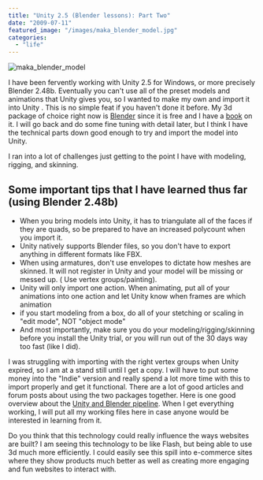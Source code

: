 ```yaml
---
title: "Unity 2.5 (Blender lessons): Part Two"
date: "2009-07-11"
featured_image: "/images/maka_blender_model.jpg"
categories: 
  - "life"
---
```


![maka_blender_model](/images/maka_blender_model.jpg "maka_blender_model")

I have been fervently working with Unity 2.5 for Windows, or more precisely Blender 2.48b. Eventually you can't use all of the preset models and animations that Unity gives you, so I wanted to make my own and import it into Unity . This is no simple feat if you haven't done it before. My 3d package of choice right now is [Blender](http://www.blender.org/) since it is free and I have a [book](http://www.amazon.com/Essential-Blender-Guide-Creation-Source/dp/1593271662/ref=sr_1_3?ie=UTF8&s=books&qid=1247315838&sr=8-3) on it. I will go back and do some fine tuning with detail later, but I think I have the technical parts down good enough to try and import the model into Unity.

I ran into a lot of challenges just getting to the point I have with modeling, rigging, and skinning.

## Some important tips that I have learned thus far (using Blender 2.48b)

- When you bring models into Unity, it has to triangulate all of the faces if they are quads, so be prepared to have an increased polycount when you import it.
- Unity natively supports Blender files, so you don't have to export anything in different formats like FBX.
- When using armatures, don't use envelopes to dictate how meshes are skinned. It will not register in Unity and your model will be missing or messed up. ( Use vertex groups/painting).
- Unity will only import one action. When animating, put all of your animations into one action and let Unity know when frames are which animation
- if you start modeling from a box, do all of your stetching or scaling in "edit mode", NOT "object mode"
- And most importantly, make sure you do your modeling/rigging/skinning before you install the Unity trial, or you will run out of the 30 days way too fast (like I did).

I was struggling with importing with the right vertex groups when Unity expired, so I am at a stand still until I get a copy. I will have to put some money into the "Indie" version and really spend a lot more time with this to import properly and get it functional. There are a lot of good articles and forum posts about using the two packages together. Here is one good overview about the [Unity and Blender pipeline](http://forum.unity3d.com/viewtopic.php?p=160212). When I get everything working, I will put all my working files here in case anyone would be interested in learning from it.

Do you think that this technology could really influence the ways websites are built? I am seeing this technology to be like Flash, but being able to use 3d much more efficiently. I could easily see this spill into e-commerce sites where they show products much better as well as creating more engaging and fun websites to interact with.
